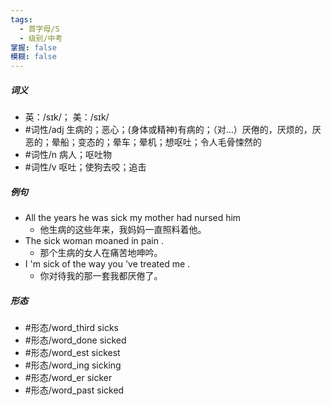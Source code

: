 ```yaml
---
tags:
  - 首字母/S
  - 级别/中考
掌握: false
模糊: false
---
```

##### 词义
- 英：/sɪk/； 美：/sɪk/
- #词性/adj  生病的；恶心；(身体或精神)有病的；（对…）厌倦的，厌烦的，厌恶的；晕船；变态的；晕车；晕机；想呕吐；令人毛骨悚然的
- #词性/n  病人；呕吐物
- #词性/v  呕吐；使狗去咬；追击
##### 例句
- All the years he was sick my mother had nursed him
	- 他生病的这些年来，我妈妈一直照料着他。
- The sick woman moaned in pain .
	- 那个生病的女人在痛苦地呻吟。
- I 'm sick of the way you 've treated me .
	- 你对待我的那一套我都厌倦了。
##### 形态
- #形态/word_third sicks
- #形态/word_done sicked
- #形态/word_est sickest
- #形态/word_ing sicking
- #形态/word_er sicker
- #形态/word_past sicked
